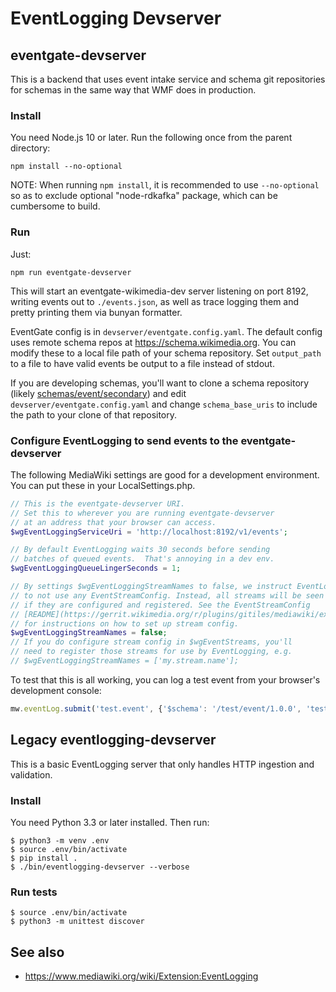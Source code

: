 # EventLogging Devserver

## eventgate-devserver

This is a backend that uses event intake service and schema git repositories for schemas in the same way that WMF does in production.

### Install

You need Node.js 10 or later. Run the following once from the parent directory:

```
npm install --no-optional
```

NOTE: When running `npm install`, it is recommended to use `--no-optional` so as to
exclude optional "node-rdkafka" package, which can be cumbersome to build.

### Run
Just:
```
npm run eventgate-devserver
```

This will start an eventgate-wikimedia-dev server listening on
port 8192, writing events out to `./events.json`, as well as trace logging
them and pretty printing them via bunyan formatter.

EventGate config is in `devserver/eventgate.config.yaml`.
The default config uses remote schema repos at https://schema.wikimedia.org.
You can modify these to a local file path of your schema repository.
Set `output_path` to a file to have valid events be output to a file instead
of stdout.

If you are developing schemas, you'll want to clone a schema repository
(likely [schemas/event/secondary](https://gerrit.wikimedia.org/g/schemas/event/secondary/+/refs/heads/master)) and edit `devserver/eventgate.config.yaml`
and change `schema_base_uris` to include the path to your clone of that repository.

### Configure EventLogging to send events to the eventgate-devserver
The following MediaWiki settings are good for a development environment.
You can put these in your LocalSettings.php.

```php
// This is the eventgate-devserver URI.
// Set this to wherever you are running eventgate-devserver
// at an address that your browser can access.
$wgEventLoggingServiceUri = 'http://localhost:8192/v1/events';

// By default EventLogging waits 30 seconds before sending
// batches of queued events.  That's annoying in a dev env.
$wgEventLoggingQueueLingerSeconds = 1;

// By settings $wgEventLoggingStreamNames to false, we instruct EventLogging
// to not use any EventStreamConfig. Instead, all streams will be seen as
// if they are configured and registered. See the EventStreamConfig
// [README](https://gerrit.wikimedia.org/r/plugins/gitiles/mediawiki/extensions/EventStreamConfig/+/master/README.md//mediawiki-config)
// for instructions on how to set up stream config.
$wgEventLoggingStreamNames = false;
// If you do configure stream config in $wgEventStreams, you'll
// need to register those streams for use by EventLogging, e.g.
// $wgEventLoggingStreamNames = ['my.stream.name'];
```

To test that this is all working, you can log a test event from your browser's
development console:

```javascript
mw.eventLog.submit('test.event', {'$schema': '/test/event/1.0.0', 'test': window.location.href});
```

## Legacy eventlogging-devserver

This is a basic EventLogging server that only handles HTTP ingestion and validation.

### Install

You need Python 3.3 or later installed. Then run:

    $ python3 -m venv .env
    $ source .env/bin/activate
    $ pip install .
    $ ./bin/eventlogging-devserver --verbose

### Run tests

    $ source .env/bin/activate
    $ python3 -m unittest discover

## See also

* <https://www.mediawiki.org/wiki/Extension:EventLogging>
